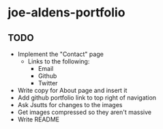 # joe-aldens-portfolio

## TODO

- Implement the "Contact" page
  - Links to the following:
    - Email
    - Github
    - Twitter
- Write copy for About page and insert it
- Add github portfolio link to top right of navigation
- Ask Jsutts for changes to the images
- Get images compressed so they aren't massive
- Write README
